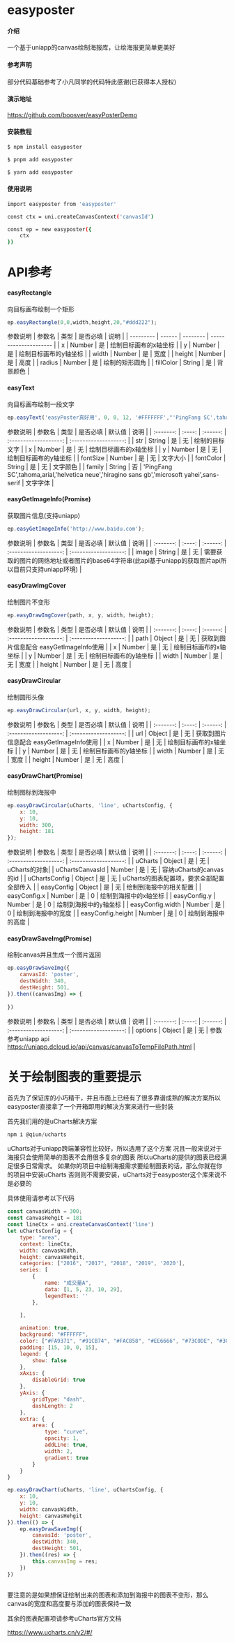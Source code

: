 

# easyposter

#### 介绍
一个基于uniapp的canvas绘制海报库，让绘海报更简单更美好

#### 参考声明
部分代码基础参考了小凡同学的代码特此感谢(已获得本人授权)

#### 演示地址

https://github.com/boosver/easyPosterDemo

#### 安装教程

```bash
$ npm install easyposter
```
```bash
$ pnpm add easyposter
```
```bash
$ yarn add easyposter
```
#### 使用说明
```bash
import easyposter from 'easyposter'

const ctx = uni.createCanvasContext('canvasId')

const ep = new easyposter({
    ctx
})
```

# API参考

#### easyRectangle

向目标画布绘制一个矩形

```javascript
ep.easyRectangle(0,0,width,height,20,"#ddd222");
```
参数说明
| 参数名    | 类型   | 是否必填 | 说明                  |
| --------- | ------ | -------- | --------------------- |
| x         | Number | 是       | 绘制目标画布的x轴坐标 |
| y         | Number | 是       | 绘制目标画布的y轴坐标 |
| width     | Number | 是       | 宽度                  |
| height    | Number | 是       | 高度                  |
| radius    | Number | 是       | 绘制的矩形圆角        |
| fillColor | String | 是       | 背景颜色              |

#### easyText

向目标画布绘制一段文字

```javascript
ep.easyText('easyPoster真好用', 0, 0, 12, '#FFFFFFF',"'PingFang SC',tahoma,arial,'helvetica neue'");
```
参数说明
| 参数名    | 类型   | 是否必填 | 默认值 | 说明                  |
| :-------: | :----: | :------: | :-------------------: | :-------------------: |
| str         | String | 是       | 无      | 绘制的目标文字 |
| x        | Number | 是       | 无      | 绘制目标画布的x轴坐标 |
| y     | Number | 是       | 无    | 绘制目标画布的y轴坐标      |
| fontSize | Number | 是       | 无    | 文字大小            |
| fontColor | String | 是       | 无    | 文字颜色    |
| family | String | 否       | 'PingFang SC',tahoma,arial,'helvetica neue','hiragino sans gb','microsoft yahei',sans-serif | 文字字体            |

#### easyGetImageInfo(Promise)

获取图片信息(支持uniapp)

```javascript
ep.easyGetImageInfo('http://www.baidu.com');
```

参数说明
| 参数名    | 类型   | 是否必填 | 默认值 | 说明                  |
| :-------: | :----: | :------: | :-------------------: | :-------------------: |
| image      | String | 是       | 无      | 需要获取的图片的网络地址或者图片的base64字符串(此api基于uniapp的获取图片api所以目前只支持uniapp环境) |

#### easyDrawImgCover

绘制图片不变形

```javascript
ep.easyDrawImgCover(path, x, y, width, height);
```

参数说明
| 参数名    | 类型   | 是否必填 | 默认值 | 说明                  |
| :-------: | :----: | :------: | :-------------------: | :-------------------: |
| path      | Object | 是       | 无      | 获取到图片信息配合 easyGetImageInfo使用 |
| x        | Number | 是       | 无      | 绘制目标画布的x轴坐标 |
| y     | Number | 是       | 无    | 绘制目标画布的y轴坐标      |
| width     | Number | 是   | 无   | 宽度                  |
| height    | Number | 是    |  无 | 高度                  |

#### easyDrawCircular

绘制圆形头像

```javascript
ep.easyDrawCircular(url, x, y, width, height);
```

参数说明
| 参数名    | 类型   | 是否必填 | 默认值 | 说明                  |
| :-------: | :----: | :------: | :-------------------: | :-------------------: |
| url      | Object | 是       | 无      | 获取到图片信息配合 easyGetImageInfo使用 |
| x        | Number | 是       | 无      | 绘制目标画布的x轴坐标 |
| y     | Number | 是       | 无    | 绘制目标画布的y轴坐标      |
| width     | Number | 是   | 无   | 宽度                  |
| height    | Number | 是    |  无 | 高度                  |

#### easyDrawChart(Promise)

绘制图标到海报中

```javascript
ep.easyDrawCircular(uCharts, 'line', uChartsConfig, {
    x: 10,
    y: 10,
    width: 300,
    height: 181
});
```

参数说明
| 参数名    | 类型   | 是否必填 | 默认值 | 说明                  |
| :-------: | :----: | :------: | :-------------------: | :-------------------: |
| uCharts      | Object | 是       | 无      | uCharts的对象|
| uChartsCanvasId        | Number | 是       | 无      | 容纳uCharts的canvas的id |
| uChartsConfig     | Object | 是       | 无    | uCharts的图表配置项，要求全部配置全部传入      |
| easyConfig     | Object | 是   | 无   | 绘制到海报中的相关配置               |
| easyConfig.x    | Number | 是    |  0 | 绘制到海报中的x轴坐标             |
| easyConfig.y    | Number | 是    |  0 | 绘制到海报中的y轴坐标             |
| easyConfig.width    | Number | 是    |  0 | 绘制到海报中的宽度             |
| easyConfig.height    | Number | 是    |  0 | 绘制到海报中的高度            |


#### easyDrawSaveImg(Promise)

绘制canvas并且生成一个图片返回

```javascript
ep.easyDrawSaveImg({
    canvasId: 'poster',
    destWidth: 340,
    destHeight: 501,
}).then((canvasImg) => {
    
})
```

参数说明
| 参数名    | 类型   | 是否必填 | 默认值 | 说明                  |
| :-------: | :----: | :------: | :-------------------: | :-------------------: |
| options      | Object | 是       | 无      | 参数参考uniapp api https://uniapp.dcloud.io/api/canvas/canvasToTempFilePath.html |


# 关于绘制图表的重要提示

首先为了保证库的小巧精干，并且市面上已经有了很多靠谱成熟的解决方案所以easyposter直接拿了一个开箱即用的解决方案来进行一些封装


首先我们用的是uCharts解决方案

```javascript
npm i @qiun/ucharts
```

uCharts对于uniapp跨端兼容性比较好，所以选用了这个方案
况且一般来说对于海报只会使用简单的图表不会用很多复杂的图表
所以uCharts的提供的图表已经满足很多日常需求。
如果你的项目中绘制海报需求要绘制图表的话，那么你就在你的项目中安装uCharts
否则则不需要安装，uCharts对于easyposter这个库来说不是必要的

具体使用请参考以下代码
```javascript
const canvasWidth = 300;
const canvasHehgit = 181
const lineCtx = uni.createCanvasContext('line')
let uChartsConfig = {
	type: "area",
	context: lineCtx,
	width: canvasWidth,
	height: canvasHehgit,
	categories: ["2016", "2017", "2018", "2019", '2020'],
	series: [
		{
			name: "成交量A",
			data: [1, 5, 23, 10, 29],
			legendText: ''
		},

	],
					
	animation: true,
	background: "#FFFFFF",
	color: ["#FA9371", "#91CB74", "#FAC858", "#EE6666", "#73C0DE", "#3CA272", "#FC8452","#9A60B4", "#ea7ccc"],
	padding: [15, 10, 0, 15],
	legend: {
		show: false
	},
	xAxis: {
		disableGrid: true
	},
	yAxis: {
		gridType: "dash",
		dashLength: 2
	},
	extra: {
		area: {
			type: "curve",
			opacity: 1,
			addLine: true,
			width: 2,
			gradient: true
		}
	}
}

ep.easyDrawChart(uCharts, 'line', uChartsConfig, {
	x: 10,
	y: 10,
	width: canvasWidth,
	height: canvasHehgit
}).then(() => {
	ep.easyDrawSaveImg({
		canvasId: 'poster',
		destWidth: 340,
		destHeight: 501,
	}).then((res) => {
		this.canvasImg = res;
	})
})
    
```

要注意的是如果想保证绘制出来的图表和添加到海报中的图表不变形，那么canvas的宽度和高度要与添加的图表保持一致

其余的图表配置项请参考uCharts官方文档

https://www.ucharts.cn/v2/#/


